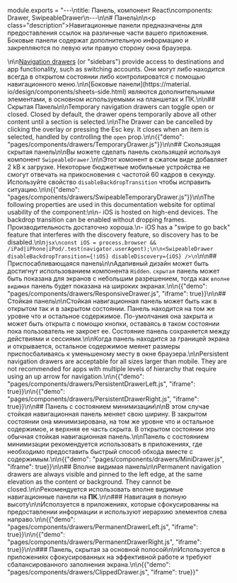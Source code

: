 module.exports = "---\ntitle: Панель, компонент React\ncomponents: Drawer, SwipeableDrawer\n---\n\n# Панель\n\n<p class=\"description\">Навигационные панели предназначены для предоставления ссылок на различные части вашего приложения. Боковые панели содержат дополнительную информацию и закрепляются по левую или правую сторону окна браузера.</p>\n\n[Navigation drawers](https://material.io/design/components/navigation-drawer.html) (or \"sidebars\") provide access to destinations and app functionality, such as switching accounts. Они могут либо находится всегда в открытом состоянии либо контролироватся с помощью навигационного меню.\n\n[Боковые панели](https://material. io/design/components/sheets-side.html) являются дополнительными элементами, в основном используемыми на планшетах и ПК.\n\n## Скрытая Панель\n\nTemporary navigation drawers can toggle open or closed. Closed by default, the drawer opens temporarily above all other content until a section is selected.\n\nThe Drawer can be cancelled by clicking the overlay or pressing the Esc key. It closes when an item is selected, handled by controlling the `open` prop.\n\n{{\"demo\": \"pages/components/drawers/TemporaryDrawer.js\"}}\n\n## Скользящая скрытая панель\n\nВы можете сделать панель скользящей используя компонент `SwipeableDrawer`.\n\nЭтот комонент в сжатом виде добавляет 2 kB к загрузке. Некоторые бюджетные мобильные устройства не смогут отвечать на прикосновения с частотой 60 кадров в секунду. Используйте свойство `disableBackdropTransition` чтобы исправить ситуацию.\n\n{{\"demo\": \"pages/components/drawers/SwipeableTemporaryDrawer.js\"}}\n\nThe following properties are used in this documentation website for optimal usability of the component:\n\n- iOS is hosted on high-end devices. The backdrop transition can be enabled without dropping frames. Производительность достаточно хороша.\n- iOS has a \"swipe to go back\" feature that interferes with the discovery feature, so discovery has to be disabled.\n\n```jsx\nconst iOS = process.browser && /iPad|iPhone|iPod/.test(navigator.userAgent);\n\n<SwipeableDrawer disableBackdropTransition={!iOS} disableDiscovery={iOS} />\n```\n\n## Приспосабливающаяся панель\n\nАдапивный дизайн может быть достигнут использованием компонента `Hidden`. `cкрытая` панель может быть показана для экранов с небольшим разрешением, тогда как `вполне видимая` панель будет показана на широких экранах.\n\n{{\"demo\": \"pages/components/drawers/ResponsiveDrawer.js\", \"iframe\": true}}\n\n## Стойкая панель\n\nСтойкая навигационная панель может быть как в открытом так и в закрытом состоянии. Панель находится на том же уровне что и остальное содержимое. По-умолчания она закрыта и может быть открыта с помощю кнопки, оставаясь в таком состоянии пока пользователь не закроет ее. Состояние панель сохраняется между действиями и сессиями.\n\nКогда панель находится за границей экрана и открывается, остальное содержимое меянет размеры приспосбаливаясь к уменьшеному месту в окне браузера.\n\nPersistent navigation drawers are acceptable for all sizes larger than mobile. They are not recommended for apps with multiple levels of hierarchy that require using an up arrow for navigation.\n\n{{\"demo\": \"pages/components/drawers/PersistentDrawerLeft.js\", \"iframe\": true}}\n\n{{\"demo\": \"pages/components/drawers/PersistentDrawerRight.js\", \"iframe\": true}}\n\n## Панель с состоянием минимизации\n\nВ этом случае стойкая навигационная панель меняет свою ширину. В закрытом состоянии она минимизирована, на том же уровне что и остальное содержимое, и верхняя ее часть скрыта. В открытом состоянии это обычная стойкая навигационная панель.\n\nПанель с состоянием минимизации рекомендуется использовать в приложениях, где необходимо предоставить быстрый способ обхода вместе с содержимым.\n\n{{\"demo\": \"pages/components/drawers/MiniDrawer.js\", \"iframe\": true}}\n\n## Вполне видимая панель\n\nPermanent navigation drawers are always visible and pinned to the left edge, at the same elevation as the content or background. They cannot be closed.\n\nРекомендуется использовать вполне видимые навигационные панели на **ПК**.\n\n### Навигация в полную высоту\n\nИсползуется в приложениях, которые сфокусированны на предоставлении информации и используют иерархию элементов слева направо.\n\n{{\"demo\": \"pages/components/drawers/PermanentDrawerLeft.js\", \"iframe\": true}}\n\n{{\"demo\": \"pages/components/drawers/PermanentDrawerRight.js\", \"iframe\": true}}\n\n### Панель, скрытая за основной полосой\n\nИспользуется в приложениях сфокусированных на эффективной работе и требуют сбалансированного заполнения экрана.\n\n{{\"demo\": \"pages/components/drawers/ClippedDrawer.js\", \"iframe\": true}}"